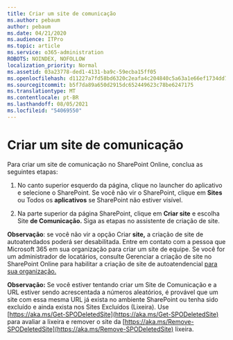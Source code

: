 ```yaml
---
title: Criar um site de comunicação
ms.author: pebaum
author: pebaum
ms.date: 04/21/2020
ms.audience: ITPro
ms.topic: article
ms.service: o365-administration
ROBOTS: NOINDEX, NOFOLLOW
localization_priority: Normal
ms.assetid: 03a23778-ded1-4131-ba9c-59ecba15ff05
ms.openlocfilehash: d11227a7fd58bd6320c2eafa4c204840c5a63a1e66ef1734dd781a3c1c0d3131
ms.sourcegitcommit: b5f7da89a650d2915dc652449623c78be6247175
ms.translationtype: MT
ms.contentlocale: pt-BR
ms.lasthandoff: 08/05/2021
ms.locfileid: "54069550"
---
```

# <a name="create-a-communication-site"></a>Criar um site de comunicação

Para criar um site de comunicação no SharePoint Online, conclua as seguintes etapas: 
  
1. No canto superior esquerdo da página, clique no launcher do aplicativo e selecione o SharePoint. Se você não vir o SharePoint, clique em **Sites** ou Todos os **aplicativos** se SharePoint não estiver visível. 
    
2. Na parte superior da página SharePoint, clique em **Criar site** e escolha Site **de Comunicação.** Siga as etapas no assistente de criação de site. 
    
 **Observação**: se você não vir a opção Criar **site,** a criação de site de autoatendados poderá ser desabilitada. Entre em contato com a pessoa que Microsoft 365 em sua organização para criar um site de equipe. Se você for um administrador de locatários, consulte Gerenciar a criação de site no SharePoint Online para habilitar a criação de site de autoatendencial [para sua organização.](https://go.microsoft.com/fwlink/?linkid=2018780)
  
 **Observação:** Se você estiver tentando criar um Site de Comunicação e a URL estiver sendo acrescentada a números aleatórios, é provável que um site com essa mesma URL já exista no ambiente SharePoint ou tenha sido excluído e ainda exista nos Sites Excluídos (Lixeira). Use [https://aka.ms/Get-SPODeletedSite](https://aka.ms/Get-SPODeletedSite) para avaliar a lixeira e remover o site da [https://aka.ms/Remove-SPODeletedSite](https://aka.ms/Remove-SPODeletedSite) lixeira. 
  

